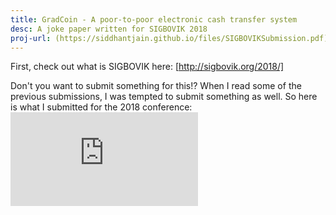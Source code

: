 ```yaml
---
title: GradCoin - A poor-to-poor electronic cash transfer system
desc: A joke paper written for SIGBOVIK 2018
proj-url: (https://siddhantjain.github.io/files/SIGBOVIKSubmission.pdf)
---
```

First, check out what is SIGBOVIK here: [http://sigbovik.org/2018/]

Don't you want to submit something for this!? When I read some of the previous submissions, I was tempted to submit something as well. 
So here is what I submitted for the 2018 conference:
<embed src="https://siddhantjain.github.io/files/SIGBOVIKSubmission.pdf" type="application/pdf" />
